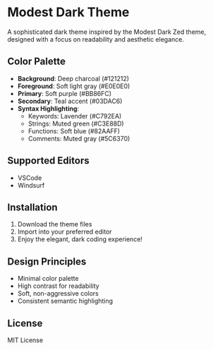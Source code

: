# Modest Dark Theme

A sophisticated dark theme inspired by the Modest Dark Zed theme, designed with a focus on readability and aesthetic elegance.

## Color Palette

- **Background**: Deep charcoal (#121212)
- **Foreground**: Soft light gray (#E0E0E0)
- **Primary**: Soft purple (#BB86FC)
- **Secondary**: Teal accent (#03DAC6)
- **Syntax Highlighting**:
  - Keywords: Lavender (#C792EA)
  - Strings: Muted green (#C3E88D)
  - Functions: Soft blue (#82AAFF)
  - Comments: Muted gray (#5C6370)

## Supported Editors

- VSCode
- Windsurf

## Installation

1. Download the theme files
2. Import into your preferred editor
3. Enjoy the elegant, dark coding experience!

## Design Principles

- Minimal color palette
- High contrast for readability
- Soft, non-aggressive colors
- Consistent semantic highlighting

## License

MIT License
